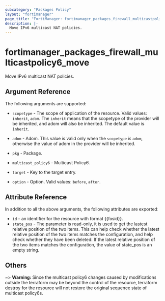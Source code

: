 ```yaml
---
subcategory: "Packages Policy"
layout: "fortimanager"
page_title: "FortiManager: fortimanager_packages_firewall_multicastpolicy6_move"
description: |-
  Move IPv6 multicast NAT policies.
---
```


# fortimanager_packages_firewall_multicastpolicy6_move
Move IPv6 multicast NAT policies.

## Argument Reference


The following arguments are supported:

* `scopetype` - The scope of application of the resource. Valid values: `inherit`, `adom`. The `inherit` means that the scopetype of the provider will be inherited, and adom will also be inherited. The default value is `inherit`.
* `adom` - Adom. This value is valid only when the `scopetype` is `adom`, otherwise the value of adom in the provider will be inherited.
* `pkg` - Package.
* `multicast_policy6` - Multicast Policy6.

* `target` - Key to the target entry.
* `option` - Option. Valid values: `before`, `after`.


## Attribute Reference

In addition to all the above arguments, the following attributes are exported:
* `id` - an identifier for the resource with format {{fosid}}.
* `state_pos` - The parameter is read-only, it is used to get the lastest relative position of the two items. This can help check whether the latest relative position of the two items matches the configuration, and help check whether they have been deleted. If the latest relative position of the two items matches the configuration, the value of state_pos is an empty string.

## Others

~> **Warning:** Since the multicast policy6 changes caused by modifications outside the terraform may be beyond the control of the resource, terraform destroy for the resource will not restore the original sequence state of multicast policy6s.
